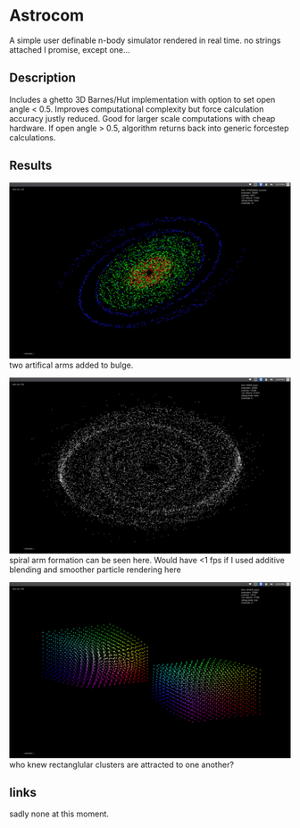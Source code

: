 # Astrocom
A simple user definable n-body simulator rendered in real time. no strings attached I promise, except one...
## Description
Includes a ghetto 3D Barnes/Hut implementation with option to set open angle < 0.5. Improves computational complexity but force calculation accuracy justly reduced. Good for larger scale computations with cheap hardware. If open angle > 0.5, algorithm returns back into generic forcestep calculations.
## Results

![alt text](https://github.com/alexshi0000/Astrocom/blob/master/github_nbody_pic%231.png "artifical spiral arms")
two artifical arms added to bulge.

![alt text](https://github.com/alexshi0000/Astrocom/blob/master/github_nbody_pic%232.png "15000 particle galaxy")
spiral arm formation can be seen here. Would have <1 fps if I used additive blending and smoother particle rendering here

![alt text](https://github.com/alexshi0000/Astrocom/blob/master/github_nbody_pic%233.png "rectangular gravity")
who knew rectanglular clusters are attracted to one another?

## links
sadly none at this moment. 

